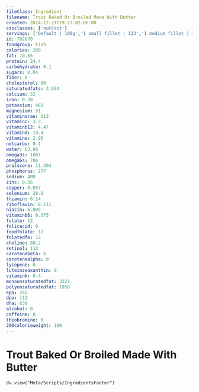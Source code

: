 ```yaml
---
fileClass: Ingredient
filename: Trout Baked Or Broiled Made With Butter
created: 2024-12-21T19:27:02-06:00
cssclasses: ['nutFact']
servings: ['Default | 100g','1 small fillet | 113','1 medium fillet | 170','1 large fillet | 255','1 cup, cooked, flaked | 136','1 small trout (yield after cooking, bone removed) | 82','1 medium trout (yield after cooking, bone removed) | 163','1 large trout (yield after cooking, bone removed) | 327','1 oz, boneless, raw (yield after cooking) | 23','1 oz, boneless, cooked | 28']
id: 782670
foodgroup: Fish
calories: 200
fat: 10.65
protein: 24.4
carbohydrate: 0.1
sugars: 0.04
fiber: 0
cholesterol: 80
saturatedfats: 3.654
calcium: 32
iron: 0.38
potassium: 463
magnesium: 31
vitaminarae: 113
vitaminc: 3.3
vitaminb12: 4.47
vitamind: 19.4
vitamine: 2.95
netcarbs: 0.1
water: 63.86
omega3s: 1007
omega6s: 706
pralscore: 11.204
phosphorus: 277
sodium: 400
zinc: 0.56
copper: 0.057
selenium: 28.9
thiamin: 0.14
riboflavin: 0.111
niacin: 6.805
vitaminb6: 0.375
folate: 12
folicacid: 0
foodfolate: 12
folatedfe: 12
choline: 80.2
retinol: 113
carotenebeta: 6
carotenealpha: 0
lycopene: 0
luteinzeaxanthin: 0
vitamink: 0.4
monounsaturatedfat: 3221
polyunsaturatedfat: 1958
epa: 265
dpa: 111
dha: 630
alcohol: 0
caffeine: 0
theobromine: 0
200calorieweight: 100
---
```


# Trout Baked Or Broiled Made With Butter

```dataviewjs
dv.view("Meta/Scripts/IngredientsFooter")
```